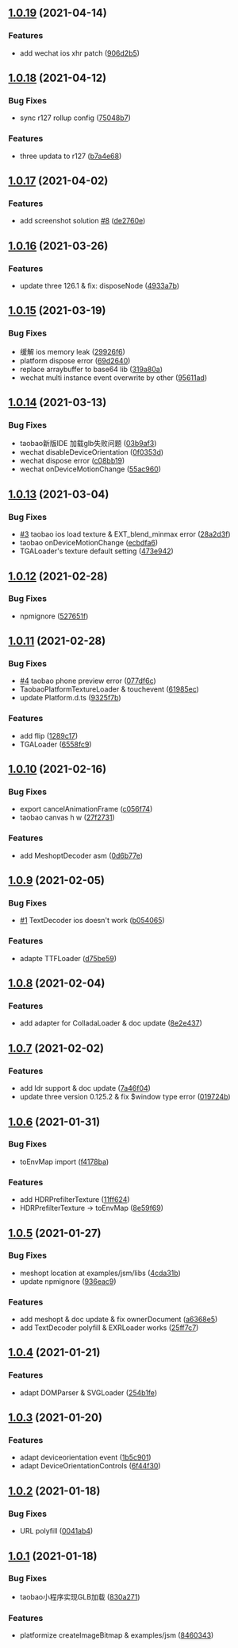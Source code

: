 ## [1.0.19](https://github.com/deepkolos/three-platformize/compare/v1.0.18...v1.0.19) (2021-04-14)


### Features

* add wechat ios xhr patch ([906d2b5](https://github.com/deepkolos/three-platformize/commit/906d2b5b0df037d4ee38dbf95977f56ea8413a87))



## [1.0.18](https://github.com/deepkolos/three-platformize/compare/v1.0.17...v1.0.18) (2021-04-12)


### Bug Fixes

* sync r127 rollup config ([75048b7](https://github.com/deepkolos/three-platformize/commit/75048b7e889562a9407cf3befa3c58fee797644e))


### Features

* three updata to r127 ([b7a4e68](https://github.com/deepkolos/three-platformize/commit/b7a4e689bd956038b92cbd68d7c78c8a73f6c992))



## [1.0.17](https://github.com/deepkolos/three-platformize/compare/v1.0.16...v1.0.17) (2021-04-02)


### Features

* add screenshot solution [#8](https://github.com/deepkolos/three-platformize/issues/8) ([de2760e](https://github.com/deepkolos/three-platformize/commit/de2760eb47392952f2af32a3b486103485c0ae42))



## [1.0.16](https://github.com/deepkolos/three-platformize/compare/v1.0.15...v1.0.16) (2021-03-26)


### Features

* update three 126.1 & fix: disposeNode ([4933a7b](https://github.com/deepkolos/three-platformize/commit/4933a7b3b3ad702bbe8d1effebf0b79d3d69d774))



## [1.0.15](https://github.com/deepkolos/three-platformize/compare/v1.0.14...v1.0.15) (2021-03-19)


### Bug Fixes

* 缓解 ios memory leak ([29926f6](https://github.com/deepkolos/three-platformize/commit/29926f62d05d677d421b8abde8ba12ced918d3d1))
* platform dispose error ([69d2640](https://github.com/deepkolos/three-platformize/commit/69d264001ef75ac3c672d791e5bc397b5043ca66))
* replace arraybuffer to base64 lib ([319a80a](https://github.com/deepkolos/three-platformize/commit/319a80a5d55e85323e976c382e383ffed36f7a74))
* wechat multi instance event overwrite by other ([95611ad](https://github.com/deepkolos/three-platformize/commit/95611ade04d624cf89dd2442f17589e51a07eaf1))



## [1.0.14](https://github.com/deepkolos/three-platformize/compare/v1.0.13...v1.0.14) (2021-03-13)


### Bug Fixes

* taobao新版IDE 加载glb失败问题 ([03b9af3](https://github.com/deepkolos/three-platformize/commit/03b9af35c774469c074a0764158dcee87da12ae5))
* wechat disableDeviceOrientation ([0f0353d](https://github.com/deepkolos/three-platformize/commit/0f0353d66deb083a3029dae444a46c3b010df6bb))
* wechat dispose error ([c08bb19](https://github.com/deepkolos/three-platformize/commit/c08bb19a974f4236cbaf6392cb7f48a65bcbab4d))
* wechat onDeviceMotionChange ([55ac960](https://github.com/deepkolos/three-platformize/commit/55ac96014481029952c5387435590864f2a4778f))



## [1.0.13](https://github.com/deepkolos/three-platformize/compare/v1.0.12...v1.0.13) (2021-03-04)


### Bug Fixes

* [#3](https://github.com/deepkolos/three-platformize/issues/3) taobao ios load texture & EXT_blend_minmax error ([28a2d3f](https://github.com/deepkolos/three-platformize/commit/28a2d3f2d734cc0153e0acff08305bf0c8b2233f))
* taobao onDeviceMotionChange ([ecbdfa6](https://github.com/deepkolos/three-platformize/commit/ecbdfa6f63c3f7e58c1504a028514cd6a2417bb9))
* TGALoader's texture default setting ([473e942](https://github.com/deepkolos/three-platformize/commit/473e94256e5c1e7829bf57c8faf353887ab719b1))



## [1.0.12](https://github.com/deepkolos/three-platformize/compare/v1.0.11...v1.0.12) (2021-02-28)


### Bug Fixes

* npmignore ([527651f](https://github.com/deepkolos/three-platformize/commit/527651f1fc164df95c7588f7b68dc2ae5b2d6baf))



## [1.0.11](https://github.com/deepkolos/three-platformize/compare/v1.0.10...v1.0.11) (2021-02-28)


### Bug Fixes

* [#4](https://github.com/deepkolos/three-platformize/issues/4) taobao phone preview error ([077df6c](https://github.com/deepkolos/three-platformize/commit/077df6c89651f077e0e59f1cff6dc1998ee1c9be))
* TaobaoPlatformTextureLoader & touchevent ([61985ec](https://github.com/deepkolos/three-platformize/commit/61985ece7b5d7c44c4852bb87192013dc307f7ed))
* update Platform.d.ts ([9325f7b](https://github.com/deepkolos/three-platformize/commit/9325f7bc173a9e253fdd37c189641162c2cf3929))


### Features

* add flip ([1289c17](https://github.com/deepkolos/three-platformize/commit/1289c173af1eab08cbc7339284e6a11feca5bfeb))
* TGALoader ([6558fc9](https://github.com/deepkolos/three-platformize/commit/6558fc925f75be792dd24aa9f31286b161e13caf))



## [1.0.10](https://github.com/deepkolos/three-platformize/compare/v1.0.9...v1.0.10) (2021-02-16)


### Bug Fixes

* export cancelAnimationFrame ([c056f74](https://github.com/deepkolos/three-platformize/commit/c056f74f51e158920ce3ed464d93fc92d9f329a8))
* taobao canvas h w ([27f2731](https://github.com/deepkolos/three-platformize/commit/27f2731ac791e6a4ee1410f47e11c4a947ccb56c))


### Features

* add MeshoptDecoder asm ([0d6b77e](https://github.com/deepkolos/three-platformize/commit/0d6b77eb52d0ad5e38d98538ef142b0720a49c74))



## [1.0.9](https://github.com/deepkolos/three-platformize/compare/v1.0.8...v1.0.9) (2021-02-05)


### Bug Fixes

* [#1](https://github.com/deepkolos/three-platformize/issues/1) TextDecoder ios doesn't work ([b054065](https://github.com/deepkolos/three-platformize/commit/b054065bbb3c70745b9f2af239f8affd540e6ce9))


### Features

* adapte TTFLoader ([d75be59](https://github.com/deepkolos/three-platformize/commit/d75be597b60c3631eb5258e0b32ac3ce9497b167))



## [1.0.8](https://github.com/deepkolos/three-platformize/compare/v1.0.7...v1.0.8) (2021-02-04)


### Features

* add adapter for ColladaLoader & doc update ([8e2e437](https://github.com/deepkolos/three-platformize/commit/8e2e4376dc4b1ca719d38504dc3dbff653046021))



## [1.0.7](https://github.com/deepkolos/three-platformize/compare/v1.0.6...v1.0.7) (2021-02-02)


### Features

* add ldr support & doc update ([7a46f04](https://github.com/deepkolos/three-platformize/commit/7a46f041546688aa8d7d9d2f91c3d6e48039f4bf))
* update three version 0.125.2 & fix $window type error ([019724b](https://github.com/deepkolos/three-platformize/commit/019724b8c818afdb7404485107f27ba543700d19))



## [1.0.6](https://github.com/deepkolos/three-platformize/compare/v1.0.5...v1.0.6) (2021-01-31)


### Bug Fixes

* toEnvMap import ([f4178ba](https://github.com/deepkolos/three-platformize/commit/f4178ba31b93c976ed26b5248a2039c800bf5ac6))


### Features

* add HDRPrefilterTexture ([11ff624](https://github.com/deepkolos/three-platformize/commit/11ff624fbc4cf8d83e1927043a393870685fdd68))
* HDRPrefilterTexture -> toEnvMap ([8e59f69](https://github.com/deepkolos/three-platformize/commit/8e59f6995a9e8c97018d0f70a8bf26e944c829d3))



## [1.0.5](https://github.com/deepkolos/three-platformize/compare/v1.0.4...v1.0.5) (2021-01-27)


### Bug Fixes

* meshopt location at examples/jsm/libs ([4cda31b](https://github.com/deepkolos/three-platformize/commit/4cda31b66c6c24a588009b7995f81817f60f29ab))
* update npmignore ([936eac9](https://github.com/deepkolos/three-platformize/commit/936eac97f44a9d732fe569f59778cd2741caf197))


### Features

* add meshopt & doc update & fix ownerDocument ([a6368e5](https://github.com/deepkolos/three-platformize/commit/a6368e53088f89c113adb4c2ee8bde7788a235e7))
* add TextDecoder polyfill & EXRLoader works ([25ff7c7](https://github.com/deepkolos/three-platformize/commit/25ff7c7dfa2b48e3f7cf781b15e2855edab9be9e))



## [1.0.4](https://github.com/deepkolos/three-platformize/compare/v1.0.3...v1.0.4) (2021-01-21)


### Features

* adapt DOMParser & SVGLoader ([254b1fe](https://github.com/deepkolos/three-platformize/commit/254b1fe6978008a95628561d66cf1dcd35d22ba3))



## [1.0.3](https://github.com/deepkolos/three-platformize/compare/v1.0.2...v1.0.3) (2021-01-20)


### Features

* adapt deviceorientation event ([1b5c901](https://github.com/deepkolos/three-platformize/commit/1b5c9018a5026804821680839cd4a2d59ac989ce))
* adapt DeviceOrientationControls ([6f44f30](https://github.com/deepkolos/three-platformize/commit/6f44f30f5956bbfc133fdf9b2d94db2555dcfa25))



## [1.0.2](https://github.com/deepkolos/three-platformize/compare/v1.0.1...v1.0.2) (2021-01-18)


### Bug Fixes

* URL polyfill ([0041ab4](https://github.com/deepkolos/three-platformize/commit/0041ab4ee5a7561457bd421a9e1540cbf8c64187))



## [1.0.1](https://github.com/deepkolos/three-platformize/compare/8460343f8277e439407152c00a1f60739c518cb5...v1.0.1) (2021-01-18)


### Bug Fixes

* taobao小程序实现GLB加载 ([830a271](https://github.com/deepkolos/three-platformize/commit/830a271868c796e032cf07965d5dc5c893bc2c58))


### Features

* platformize createImageBitmap & examples/jsm ([8460343](https://github.com/deepkolos/three-platformize/commit/8460343f8277e439407152c00a1f60739c518cb5))



